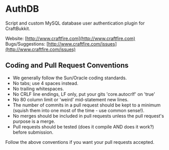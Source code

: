 AuthDB
======
Script and custom MySQL database user authentication plugin for CraftBukkit.

Website: [http://www.craftfire.com](http://www.craftfire.com)
Bugs/Suggestions: [http://www.craftfire.com/issues](http://www.craftfire.com/issues)

Coding and Pull Request Conventions
-----------
* We generally follow the Sun/Oracle coding standards.
* No tabs; use 4 spaces instead.
* No trailing whitespaces.
* No CRLF line endings, LF only, put your gits 'core.autocrlf' on 'true'
* No 80 column limit or 'weird' mid-statement new lines.
* The number of commits in a pull request should be kept to a minimum (squish them into one most of the time - use common sense!).
* No merges should be included in pull requests unless the pull request's purpose is a merge.
* Pull requests should be tested (does it compile AND does it work?) before submission.

Follow the above conventions if you want your pull requests accepted.
